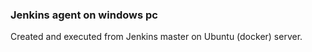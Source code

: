 ### Jenkins agent on windows pc
Created and executed from Jenkins master on Ubuntu (docker) server.
